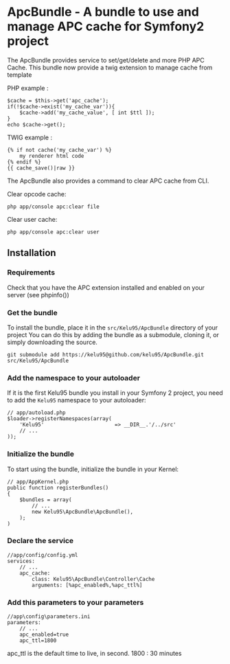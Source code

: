 ApcBundle - A bundle to use and manage APC cache for Symfony2 project
=====================================================================

The ApcBundle provides service to set/get/delete and more PHP APC Cache.
This bundle now provide a twig extension to manage cache from template

PHP example :

	$cache = $this->get('apc_cache');
	if(!$cache->exist('my_cache_var')){
		$cache->add('my_cache_value', [ int $ttl ]);
	}
	echo $cache->get();

TWIG example :

  	{% if not cache('my_cache_var') %}
 		my renderer html code
  	{% endif %}
 	{{ cache_save()|raw }}


The ApcBundle also provides a command to clear APC cache from CLI.

Clear opcode cache:
	
	php app/console apc:clear file

Clear user cache:
	
	php app/console apc:clear user


## Installation

### Requirements

Check that you have the APC extension installed and enabled on your server (see phpinfo())

### Get the bundle

To install the bundle, place it in the `src/Kelu95/ApcBundle` directory of your project
You can do this by adding the bundle as a submodule, cloning it, or simply downloading the source.

    git submodule add https://kelu95@github.com/kelu95/ApcBundle.git src/Kelu95/ApcBundle

### Add the namespace to your autoloader

If it is the first Kelu95 bundle you install in your Symfony 2 project, you
need to add the `Kelu95` namespace to your autoloader:

    // app/autoload.php
    $loader->registerNamespaces(array(
        'Kelu95'                       => __DIR__.'/../src'
        // ...
    ));

### Initialize the bundle

To start using the bundle, initialize the bundle in your Kernel:
	
	// app/AppKernel.php
    public function registerBundles()
    {
        $bundles = array(
            // ...
            new Kelu95\ApcBundle\ApcBundle(),
        );
    )

### Declare the service

	//app/config/config.yml
	services: 
		// ...
	    apc_cache:
	        class: Kelu95\ApcBundle\Controller\Cache
	        arguments: [%apc_enabled%,%apc_ttl%]

### Add this parameters to your parameters
	//app\config\parameters.ini
	parameters:
		// ...
		apc_enabled=true
    	apc_ttl=1800 

apc_ttl is the default time to live, in second. 1800 : 30 minutes
